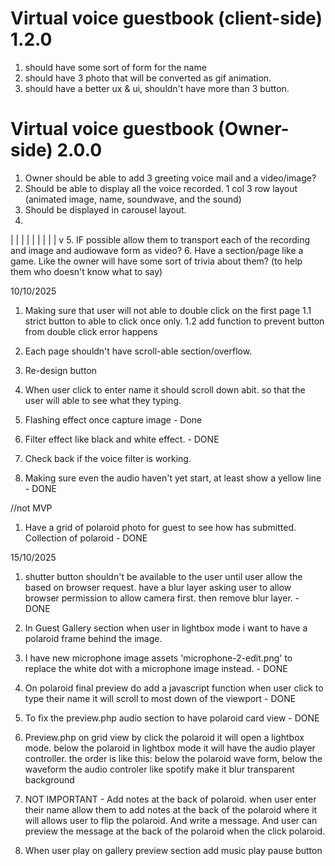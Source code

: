 # Virtual voice guestbook (client-side) 1.2.0
1. should have some sort of form for the name 
2. should have 3 photo that will be converted as gif animation. 
3. should have a better ux & ui, shouldn't have more than 3 button. 

# Virtual voice guestbook (Owner-side) 2.0.0
1. Owner should be able to add 3 greeting voice mail and a video/image? 
2. Should be able to display all the voice recorded. 1 col 3 row layout (animated image, name, soundwave, and the sound)
3. Should be displayed in carousel layout. 
4. 

|
|
|
|
|
|
|
|
|
v
5. IF possible allow them to transport each of the recording and image and audiowave form as video?
6. Have a section/page like a game. Like the owner will have some sort of trivia about them? (to help them who doesn't know what to say)     




10/10/2025
1. Making sure that user will not able to double click on the first page
    1.1 strict button to able to click once only. 
    1.2 add function to prevent button from double click error happens

2. Each page shouldn't have scroll-able section/overflow. 
3. Re-design button
4. When user click to enter name it should scroll down abit. so that the user will able to see what they typing. 
5. Flashing effect once capture image - Done
6. Filter effect like black and white effect. - DONE
7. Check back if the voice filter is working. 
8. Making sure even the audio haven't yet start, at least show a yellow line - DONE

//not MVP
1. Have a grid of polaroid photo for guest to see how has submitted. Collection of polaroid - DONE



15/10/2025
1. shutter button shouldn't be available to the user until user allow the based on browser request. have a blur layer asking user to allow browser permission to allow camera first. then remove blur layer.  - DONE
2. In Guest Gallery section when user in lightbox mode i want to have a polaroid frame behind the image. 
3. I have new microphone image assets 'microphone-2-edit.png' to replace the white dot with a microphone image instead. - DONE
4. On polaroid final preview do add a javascript function when user click to type their name it will scroll to most down of the viewport - DONE
5. To fix the preview.php audio section to have polaroid card view - DONE


6. Preview.php on grid view by click the polaroid it will open a lightbox mode. below the polaroid in lightbox mode it will have the audio player controller. the order is like this: below the polaroid wave form, below the waveform the audio controler like spotify make it blur transparent background

3. NOT IMPORTANT - Add notes at the back of polaroid. when user enter their name allow them to add notes at the back of the polaroid where it will allows user to flip the polaroid. And write a message. And user can preview the message at the back of the polaroid when the click polaroid. 
4. When user play on gallery preview section add music play pause button